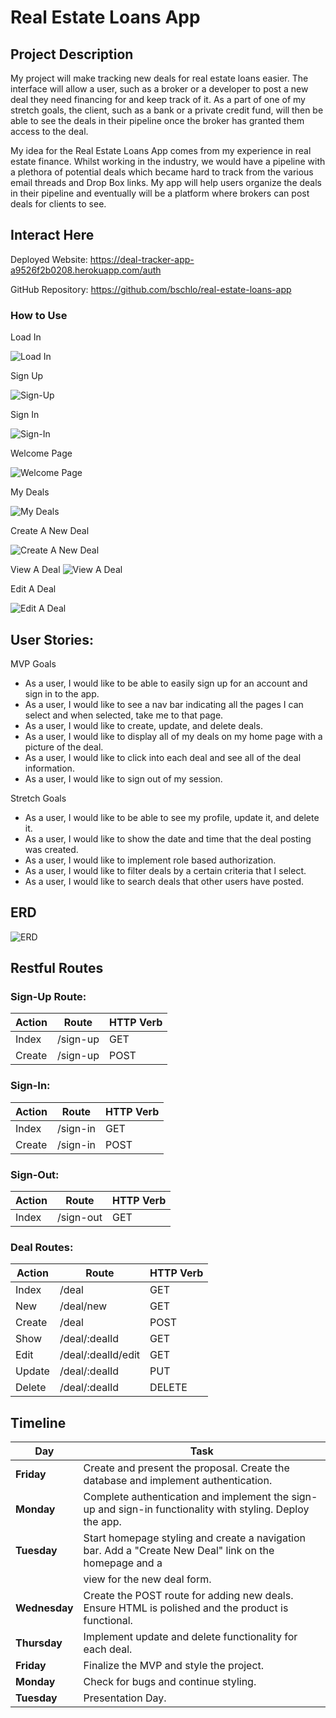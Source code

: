 # Real Estate Loans App

## Project Description

My project will make tracking new deals for real estate loans easier. The interface will allow a user, such as a broker or a developer to post a new deal they need financing for and keep track of it. As a part of one of my stretch goals, the client, such as a bank or a private credit fund, will then be able to see the deals in their pipeline once the broker has granted them access to the deal. 

My idea for the Real Estate Loans App comes from my experience in real estate finance. Whilst working in the industry, we would have a pipeline with a plethora of potential deals which became hard to track from the various email threads and Drop Box links. My app will help users organize the deals in their pipeline and eventually will be a platform where brokers can post deals for clients to see.

## Interact Here

Deployed Website: https://deal-tracker-app-a9526f2b0208.herokuapp.com/auth

GitHub Repository: https://github.com/bschlo/real-estate-loans-app

### How to Use

Load In

![Load In](./README%20Pictures/Screenshot%202024-12-02%20at%202.56.13 PM.png)

Sign Up

![Sign-Up](./README%20Pictures/image.png)

Sign In

![Sign-In](./README%20Pictures/image-1.png)

Welcome Page

![Welcome Page](./README%20Pictures/image-2.png)

My Deals

![My Deals](./README%20Pictures/image-3.png)

Create A New Deal

![Create A New Deal](./README%20Pictures/image-4.png)

View A Deal ![View A Deal](./README%20Pictures/image-5.png)

Edit A Deal

![Edit A Deal](./README%20Pictures/image-7.png)

## User Stories: 

MVP Goals

- As a user, I would like to be able to easily sign up for an account and sign in to the app.
- As a user, I would like to see a nav bar indicating all the pages I can select and when selected, take me to that page.
- As a user, I would like to create, update, and delete deals.
- As a user, I would like to display all of my deals on my home page with a picture of the deal.
- As a user, I would like to click into each deal and see all of the deal information.
- As a user, I would like to sign out of my session.

Stretch Goals

- As a user, I would like to be able to see my profile, update it, and delete it.
- As a user, I would like to show the date and time that the deal posting was created.
- As a user, I would like to implement role based authorization.
- As a user, I would like to filter deals by a certain criteria that I select.
- As a user, I would like to search deals that other users have posted. 

## ERD

![ERD](./README%20Pictures/image-9.png)

## Restful Routes

### Sign-Up Route:

| Action  | Route     | HTTP Verb |
|---------|-----------|-----------|
| Index   | /sign-up  | GET       |
| Create  | /sign-up  | POST      |

### Sign-In: 

| Action  | Route     | HTTP Verb |
|---------|-----------|-----------|
| Index   | /sign-in  | GET       |
| Create  | /sign-in  | POST      |

### Sign-Out: 

| Action  | Route      | HTTP Verb |
|---------|------------|-----------|
| Index   | /sign-out  | GET       |


### Deal Routes: 

| Action  | Route                          | HTTP Verb |
|---------|--------------------------------|-----------|
| Index   | /deal                          | GET       |
| New     | /deal/new                      | GET       |
| Create  | /deal                          | POST      |
| Show    | /deal/:dealId                  | GET       |
| Edit    | /deal/:dealId/edit             | GET       |
| Update  | /deal/:dealId                  | PUT       |
| Delete  | /deal/:dealId                  | DELETE    |



## Timeline

| **Day**      | **Task**                                                                                                   |
|--------------|-----------------------------------------------------------------------------------------------------------|
| **Friday**   | Create and present the proposal. Create the database and implement authentication.                        |
| **Monday**   | Complete authentication and implement the sign-up and sign-in functionality with styling. Deploy the app. |
| **Tuesday**  | Start homepage styling and create a navigation bar. Add a "Create New Deal" link on the homepage and a    |
|              | view for the new deal form.                                                                               |
| **Wednesday**| Create the POST route for adding new deals. Ensure HTML is polished and the product is functional.        |
| **Thursday** | Implement update and delete functionality for each deal.                                                 |
| **Friday**   | Finalize the MVP and style the project.                                                                   |
| **Monday**   | Check for bugs and continue styling.                                                                      |
| **Tuesday**  | Presentation Day.                                                                                        |
  
